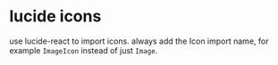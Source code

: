 # lucide icons

use lucide-react to import icons. always add the Icon import name, for example `ImageIcon` instead of just `Image`.